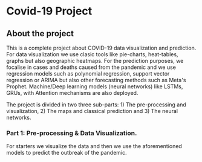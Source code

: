 # Covid-19 Project
## About the project 
This is a complete project about COVID-19 data visualization and prediction.
For data visualization we use clasic tools like pie-charts, heat-tables, graphs but also geographic heatmaps. 
For the prediction purposes, we focalise in cases and deaths caused from the pandemic and we use regression models
such as polynomial regression, support vector regression or ARIMA but also other forecasting methods such as 
Meta's Prophet. Machine/Deep learning models (neural networks) like LSTMs, GRUs, with Attention mechanisms are also deployed. 

The project is divided in two three sub-parts: 1) The pre-processing and visualization, 2) The maps and classical prediction and 3) The neural networks. 

### Part 1: Pre-processing & Data Visualization.
For starters we visualize the data and then we use the aforementioned models to predict the outbreak of the pandemic.

